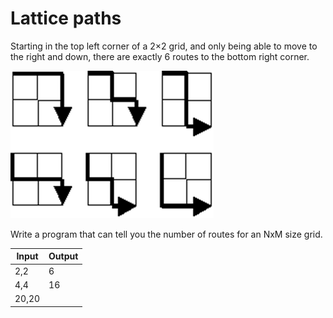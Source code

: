 # Lattice paths
Starting in the top left corner of a 2×2 grid, and only being able to move to the right and down, there are exactly 6 routes to the bottom right corner.

![Example](resources/example.png)

Write a program that can tell you the number of routes for an NxM size grid.

| Input	| Output |
|-------|--------|
| 2,2	| 6	 |
| 4,4   | 16 |
| 20,20	| 	 |
